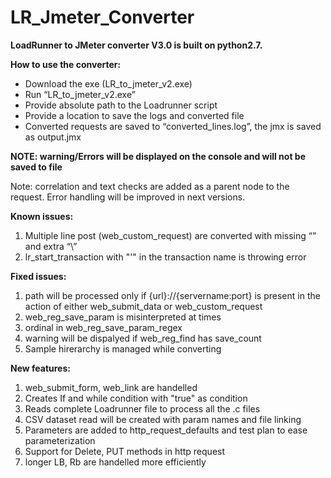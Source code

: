 # LR_Jmeter_Converter
**LoadRunner to JMeter converter V3.0  is built on python2.7.**


**How to use the converter:**

* Download the exe (LR_to_jmeter_v2.exe)
* Run “LR_to_jmeter_v2.exe”
* Provide absolute path to the Loadrunner script
* Provide a location to save the logs and converted file
* Converted requests are saved to “converted_lines.log”, the jmx is saved as output.jmx

**NOTE: warning/Errors will be displayed on the console and will not be saved to file**

Note: correlation and text checks are added as a parent node to the request.
	Error handling will be improved in next versions.
	
**Known issues:**
1.	Multiple line post (web_custom_request) are converted with missing “” and extra “\”
2.	lr_start_transaction with "'" in the transaction name is throwing error

**Fixed issues:**

1.	path will be processed only if {url}://{servername:port} is present in the action of either web_submit_data or web_custom_request
2. 	web_reg_save_param is misinterpreted at times
3.	ordinal in web_reg_save_param_regex										
4. 	warning will be dispalyed if web_reg_find has save_count
5.	Sample hirerarchy is managed while converting 

**New features:**

1. 	web_submit_form, web_link are handelled	
2.	Creates If and while condition with "true" as condition										
3.	Reads complete Loadrunner file to process all the .c files 
4.	CSV dataset read will be created with param names and file linking
5.	Parameters are added to http_request_defaults and test plan to ease parameterization
6.	Support for Delete, PUT methods in http request
7.	longer LB, Rb are handelled more efficiently
